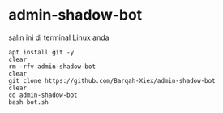 # admin-shadow-bot
salin ini di terminal Linux anda
```
apt install git -y
clear
rm -rfv admin-shadow-bot
clear
git clone https://github.com/Barqah-Xiex/admin-shadow-bot
clear
cd admin-shadow-bot
bash bot.sh
```
